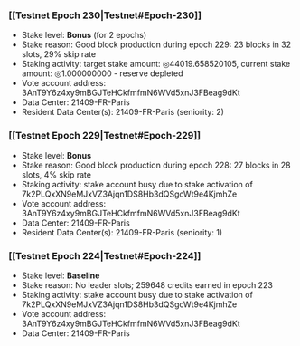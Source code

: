 ### [[Testnet Epoch 230|Testnet#Epoch-230]]
* Stake level: **Bonus** (for 2 epochs)
* Stake reason: Good block production during epoch 229: 23 blocks in 32 slots, 29% skip rate
* Staking activity: target stake amount: ◎44019.658520105, current stake amount: ◎1.000000000 - reserve depleted
* Vote account address: 3AnT9Y6z4xy9mBGJTeHCkfmfmN6WVd5xnJ3FBeag9dKt
* Data Center: 21409-FR-Paris
* Resident Data Center(s): 21409-FR-Paris (seniority: 2)
### [[Testnet Epoch 229|Testnet#Epoch-229]]
* Stake level: **Bonus**
* Stake reason: Good block production during epoch 228: 27 blocks in 28 slots, 4% skip rate
* Staking activity: stake account busy due to stake activation of 7k2PLQxXN9eMJxVZ3Ajqn1DS8Hb3dQSgcWt9e4KjmhZe
* Vote account address: 3AnT9Y6z4xy9mBGJTeHCkfmfmN6WVd5xnJ3FBeag9dKt
* Data Center: 21409-FR-Paris
* Resident Data Center(s): 21409-FR-Paris (seniority: 1)
### [[Testnet Epoch 224|Testnet#Epoch-224]]
* Stake level: **Baseline**
* Stake reason: No leader slots; 259648 credits earned in epoch 223
* Staking activity: stake account busy due to stake activation of 7k2PLQxXN9eMJxVZ3Ajqn1DS8Hb3dQSgcWt9e4KjmhZe
* Vote account address: 3AnT9Y6z4xy9mBGJTeHCkfmfmN6WVd5xnJ3FBeag9dKt
* Data Center: 21409-FR-Paris